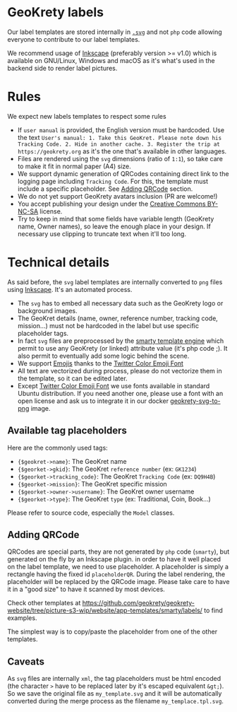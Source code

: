 # GeoKrety labels

Our label templates are stored internally in [`.svg`](https://en.wikipedia.org/wiki/Scalable_Vector_Graphics) and not
`php` code allowing everyone to contribute to our label templates.

We recommend usage of [Inkscape](https://inkscape.org/) (preferably version >= v1.0) which is available on GNU/Linux,
Windows and macOS as it's what's used in the backend side to render label pictures.

# Rules
We expect new labels templates to respect some rules
* If `user manual` is provided, the English version must be hardcoded. Use the text `User's manual: 1. Take this GeoKret. Please note down his Tracking Code. 2. Hide in another cache. 3. Register the trip at https://geokrety.org`
as it's the one that's available in other languages.
* Files are rendered using the `svg` dimensions (ratio of `1:1`), so take care to make it fit in normal paper (A4) size.
* We support dynamic generation of QRCodes containing direct link to the logging page including `Tracking Code`.
For this, the template must include a specific placeholder. See [Adding QRCode](#adding-qrcode) section.
* We do not yet support GeoKrety avatars inclusion (PR are welcome!)
* You accept publishing your design under the [Creative Commons BY-NC-SA](https://creativecommons.org/licenses/by-nc-sa/4.0)
license.
* Try to keep in mind that some fields have variable length (GeoKrety name, Owner names), so leave the enough place in
your design. If necessary use clipping to truncate text when it'll too long.

# Technical details
As said before, the `svg` label templates are internally converted to `png` files using [Inkscape](https://inkscape.org/). It's an
automated process.

* The `svg` has to embed all necessary data such as the GeoKrety logo or background images.
* The GeoKret details (name, owner, reference number, tracking code, mission…) must not be hardcoded in the label
but use specific placeholder tags.
* In fact `svg` files are preprocessed by the [smarty template engine](https://www.smarty.net/)
which permit to use any GeoKrety (or linked) attribute value (it's php code ;). It also permit to eventually add some
logic behind the scene.
* We support [Emojis](https://en.wikipedia.org/wiki/Emoji) thanks to the [Twitter Color Emoji Font](https://github.com/eosrei/twemoji-color-font)
* All text are vectorized during process, please do not vectorize them in the template, so it can be edited later.
* Except [Twitter Color Emoji Font](https://github.com/eosrei/twemoji-color-font) we use fonts available in
standard Ubuntu distribution. If you need another one, please use a font with an open license and ask us to integrate it
in our docker [geokrety-svg-to-png](https://github.com/geokrety/geokrety-svg-to-png) image.

## Available tag placeholders
Here are the commonly used tags:
* `{$geokret->name}`: The GeoKret name
* `{$georket->gkid}`: The GeoKret `reference number` (ex: `GK1234`)
* `{$georket->tracking_code}`: The GeoKret `Tracking Code` (ex: `DQ9H4B`)
* `{$georket->mission}`: The GeoKret specific mission
* `{$georket->owner->username}`: The GeoKret owner username
* `{$georket->type}`: The GeoKret `type` (ex: Traditional, Coin, Book…)

Please refer to source code, especially the `Model` classes.

## <a name="adding-QRCode"></a>Adding QRCode
QRCodes are special parts, they are not generated by `php` code (`smarty`), but generated on the fly by an Inkscape plugin.
in order to have it well placed on the label template, we need to use placeholder. A placeholder is simply a rectangle
having the fixed id `placeholderQR`. During the label rendering, the placeholder will be replaced by the QRCode image.
Please take care to have it in a "good size" to have it scanned by most devices.

 Check other templates at https://github.com/geokrety/geokrety-website/tree/picture-s3-wip/website/app-templates/smarty/labels/
 to find examples.

 The simplest way is to copy/paste the placeholder from one of the other templates.

 ## Caveats
 As `svg` files are internally `xml`, the tag placeholders must be html encoded (the character `>` have to be replaced
 later by it's escaped equivalent `&gt;`). So we save the original file as `my_template.svg` and it will be automatically
 converted during the merge process as the filename `my_templace.tpl.svg`.
